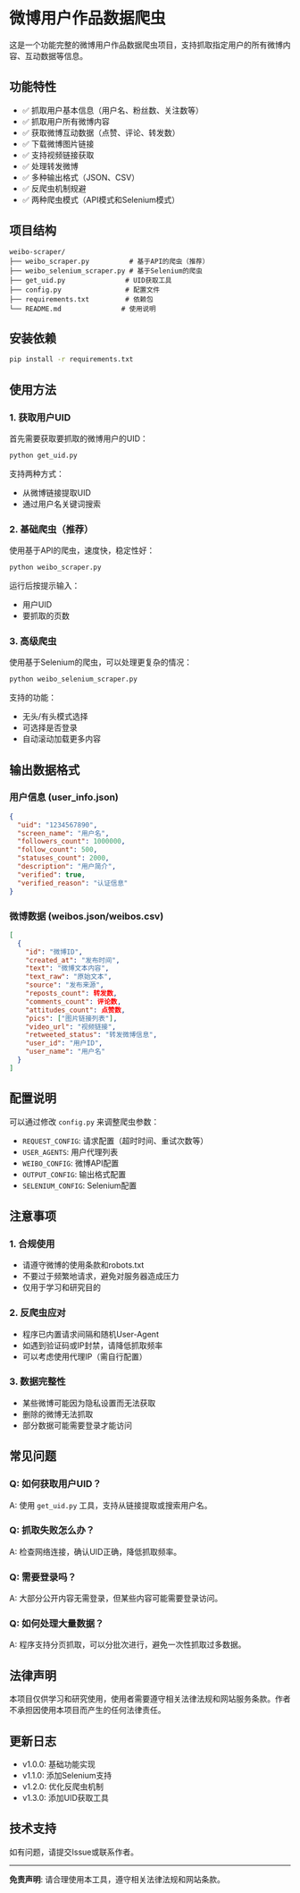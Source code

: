 # 微博用户作品数据爬虫

这是一个功能完整的微博用户作品数据爬虫项目，支持抓取指定用户的所有微博内容、互动数据等信息。

## 功能特性

- ✅ 抓取用户基本信息（用户名、粉丝数、关注数等）
- ✅ 抓取用户所有微博内容
- ✅ 获取微博互动数据（点赞、评论、转发数）
- ✅ 下载微博图片链接
- ✅ 支持视频链接获取
- ✅ 处理转发微博
- ✅ 多种输出格式（JSON、CSV）
- ✅ 反爬虫机制规避
- ✅ 两种爬虫模式（API模式和Selenium模式）

## 项目结构

```
weibo-scraper/
├── weibo_scraper.py          # 基于API的爬虫（推荐）
├── weibo_selenium_scraper.py # 基于Selenium的爬虫
├── get_uid.py               # UID获取工具
├── config.py                # 配置文件
├── requirements.txt         # 依赖包
└── README.md               # 使用说明
```

## 安装依赖

```bash
pip install -r requirements.txt
```

## 使用方法

### 1. 获取用户UID

首先需要获取要抓取的微博用户的UID：

```bash
python get_uid.py
```

支持两种方式：
- 从微博链接提取UID
- 通过用户名关键词搜索

### 2. 基础爬虫（推荐）

使用基于API的爬虫，速度快，稳定性好：

```bash
python weibo_scraper.py
```

运行后按提示输入：
- 用户UID
- 要抓取的页数

### 3. 高级爬虫

使用基于Selenium的爬虫，可以处理更复杂的情况：

```bash
python weibo_selenium_scraper.py
```

支持的功能：
- 无头/有头模式选择
- 可选择是否登录
- 自动滚动加载更多内容

## 输出数据格式

### 用户信息 (user_info.json)
```json
{
  "uid": "1234567890",
  "screen_name": "用户名",
  "followers_count": 1000000,
  "follow_count": 500,
  "statuses_count": 2000,
  "description": "用户简介",
  "verified": true,
  "verified_reason": "认证信息"
}
```

### 微博数据 (weibos.json/weibos.csv)
```json
[
  {
    "id": "微博ID",
    "created_at": "发布时间",
    "text": "微博文本内容",
    "text_raw": "原始文本",
    "source": "发布来源",
    "reposts_count": 转发数,
    "comments_count": 评论数,
    "attitudes_count": 点赞数,
    "pics": ["图片链接列表"],
    "video_url": "视频链接",
    "retweeted_status": "转发微博信息",
    "user_id": "用户ID",
    "user_name": "用户名"
  }
]
```

## 配置说明

可以通过修改 `config.py` 来调整爬虫参数：

- `REQUEST_CONFIG`: 请求配置（超时时间、重试次数等）
- `USER_AGENTS`: 用户代理列表
- `WEIBO_CONFIG`: 微博API配置
- `OUTPUT_CONFIG`: 输出格式配置
- `SELENIUM_CONFIG`: Selenium配置

## 注意事项

### 1. 合规使用
- 请遵守微博的使用条款和robots.txt
- 不要过于频繁地请求，避免对服务器造成压力
- 仅用于学习和研究目的

### 2. 反爬虫应对
- 程序已内置请求间隔和随机User-Agent
- 如遇到验证码或IP封禁，请降低抓取频率
- 可以考虑使用代理IP（需自行配置）

### 3. 数据完整性
- 某些微博可能因为隐私设置而无法获取
- 删除的微博无法抓取
- 部分数据可能需要登录才能访问

## 常见问题

### Q: 如何获取用户UID？
A: 使用 `get_uid.py` 工具，支持从链接提取或搜索用户名。

### Q: 抓取失败怎么办？
A: 检查网络连接，确认UID正确，降低抓取频率。

### Q: 需要登录吗？
A: 大部分公开内容无需登录，但某些内容可能需要登录访问。

### Q: 如何处理大量数据？
A: 程序支持分页抓取，可以分批次进行，避免一次性抓取过多数据。

## 法律声明

本项目仅供学习和研究使用，使用者需要遵守相关法律法规和网站服务条款。作者不承担因使用本项目而产生的任何法律责任。

## 更新日志

- v1.0.0: 基础功能实现
- v1.1.0: 添加Selenium支持
- v1.2.0: 优化反爬虫机制
- v1.3.0: 添加UID获取工具

## 技术支持

如有问题，请提交Issue或联系作者。

---

**免责声明**: 请合理使用本工具，遵守相关法律法规和网站条款。
